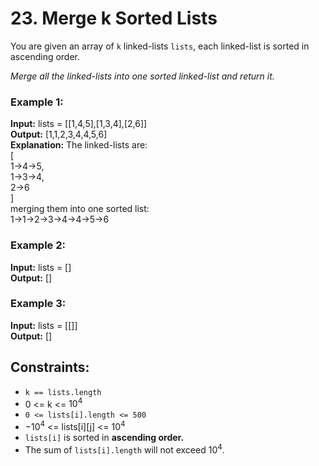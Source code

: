 # 23. Merge k Sorted Lists

You are given an array of `k` linked-lists `lists`, each linked-list is sorted in ascending order.

*Merge all the linked-lists into one sorted linked-list and return it.*

### Example 1:
**Input:** lists = [[1,4,5],[1,3,4],[2,6]]  
**Output:** [1,1,2,3,4,4,5,6]  
**Explanation:** The linked-lists are:  
[  
  1->4->5,  
  1->3->4,  
  2->6  
]  
merging them into one sorted list:  
1->1->2->3->4->4->5->6

### Example 2:
**Input:** lists = []  
**Output:** []  

### Example 3:
**Input:** lists = [[]]  
**Output:** []  
 
## Constraints:
- `k == lists.length`
- 0 <= k <= $10^4$
- `0 <= lists[i].length <= 500`
- $-10^4$ <= lists[i][j] <= $10^4$
- `lists[i]` is sorted in **ascending order.**
- The sum of `lists[i].length` will not exceed $10^4$.